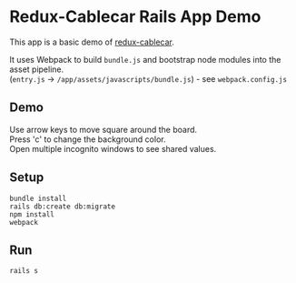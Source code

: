 # Redux-Cablecar Rails App Demo
This app is a basic demo of [redux-cablecar](https://github.com/ndhays/redux-cablecar).  
  
It uses Webpack to build `bundle.js` and bootstrap node modules into the asset pipeline.  
(`entry.js` -> `/app/assets/javascripts/bundle.js`) - see `webpack.config.js`  
  
## Demo
Use arrow keys to move square around the board.  
Press 'c' to change the background color.  
Open multiple incognito windows to see shared values.  
  
## Setup
`bundle install`  
`rails db:create db:migrate`  
`npm install`  
`webpack`  

## Run
`rails s`
